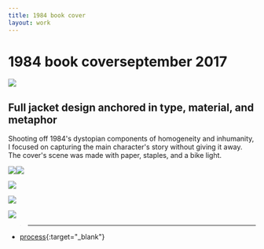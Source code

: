 ```yaml
---
title: 1984 book cover
layout: work
---
```


# <span id="title">1984 book cover</span><span id="date">september 2017</span>

<p class="fill"><img src="../images/1984/n01.jpg"></p>

## Full jacket design anchored in type, material, and metaphor

Shooting off 1984's dystopian components of homogeneity and inhumanity, I focused on capturing the main character's story without giving it away. The cover's scene was made with paper, staples, and a bike light.

<p class="fill"><img src="../images/1984/n02.jpg" class="half_left"><img src="../images/1984/n04.jpg" class="half_right"></p>

<p class="fill"><img src="../images/1984/n06.jpg"></p>

<p class="fill"><img src="../images/1984/n07.jpg"></p>

<p class="fill"><img src="../images/1984/n05.jpg"></p>

>___  
- [process](../documents/1984_process_vannavu.pdf){:target="_blank"}
